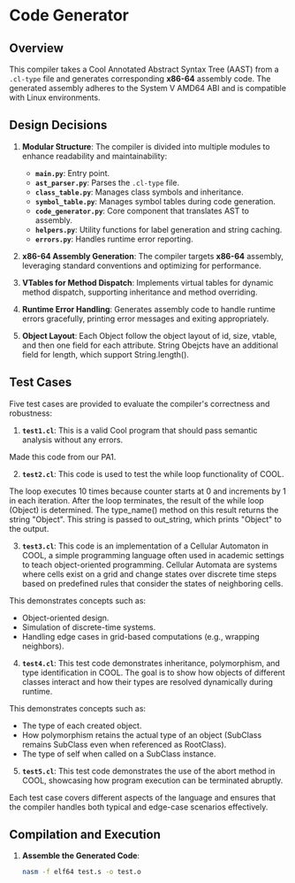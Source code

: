 # Code Generator

## Overview

This compiler takes a Cool Annotated Abstract Syntax Tree (AAST) from a
`.cl-type` file and generates corresponding **x86-64** assembly code.
The generated assembly adheres to the System V AMD64 ABI and is compatible
with Linux environments.

## Design Decisions

1. **Modular Structure**: The compiler is divided into multiple modules
to enhance readability and maintainability:
   - **`main.py`**: Entry point.
   - **`ast_parser.py`**: Parses the `.cl-type` file.
   - **`class_table.py`**: Manages class symbols and inheritance.
   - **`symbol_table.py`**: Manages symbol tables during code generation.
   - **`code_generator.py`**: Core component that translates AST to assembly.
   - **`helpers.py`**: Utility functions for label generation and string caching.
   - **`errors.py`**: Handles runtime error reporting.

2. **x86-64 Assembly Generation**: The compiler targets **x86-64**
assembly, leveraging standard conventions and optimizing for performance.

3. **VTables for Method Dispatch**: Implements virtual tables for dynamic
method dispatch, supporting inheritance and method overriding.

4. **Runtime Error Handling**: Generates assembly code to handle runtime
errors gracefully, printing error messages and exiting appropriately.

5. **Object Layout**: Each Object follow the object layout of id, size, vtable,
and then one field for each attribute. String Obejcts have an additional field
for length, which support String.length().


## Test Cases

Five test cases are provided to evaluate the compiler's correctness and
robustness:

1. **`test1.cl`**: This is a valid Cool program that should pass semantic analysis
without any errors.

Made this code from our PA1.

2. **`test2.cl`**: This code is used to test the while loop functionality
of COOL.

The loop executes 10 times because counter starts at 0 and increments by
1 in each iteration. After the loop terminates, the result of the while
loop (Object) is determined. The type_name() method on this result
returns the string "Object". This string is passed to out_string, which
prints "Object" to the output.


3. **`test3.cl`**: This code is an implementation of a Cellular Automaton
in COOL, a simple programming language often used in academic settings to
teach object-oriented programming. Cellular Automata are systems where
cells exist on a grid and change states over discrete time steps based
on predefined rules that consider the states of neighboring cells.

This demonstrates concepts such as:

- Object-oriented design.
- Simulation of discrete-time systems.
- Handling edge cases in grid-based computations (e.g., wrapping neighbors).

4. **`test4.cl`**: This test code demonstrates inheritance, polymorphism,
and type identification in COOL. The goal is to show how objects of
different classes interact and how their types are resolved dynamically
during runtime.

This demonstrates concepts such as:

- The type of each created object.
- How polymorphism retains the actual type of an object (SubClass remains
SubClass even when referenced as RootClass).
- The type of self when called on a SubClass instance.

5. **`test5.cl`**: This test code demonstrates the use of the abort
method in COOL, showcasing how program execution can be terminated
abruptly.

Each test case covers different aspects of the language and ensures that
the compiler handles both typical and edge-case scenarios effectively.

## Compilation and Execution

1. **Assemble the Generated Code**:

   ```bash
   nasm -f elf64 test.s -o test.o
